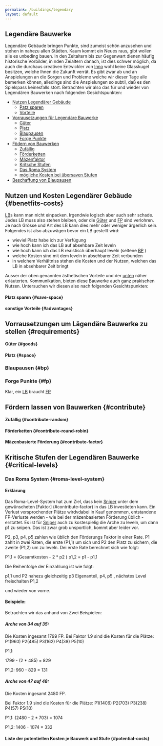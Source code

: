 ```yaml
---
permalink: /buildings/legendary
layout: default
--- 
```


## Legendäre  Bauwerke

Legendäre Gebäude bringen Punkte, sind zumeist schön anzusehen und stehen in nahezu allen Städten.
Kaum kommt ein Neues raus, gibt wollen alle es unbeding bauen.
In den Zeitaltern bis zur Gegenwart dienen häufig historische Vorbilder, in nden Zeialtern danach, ist dies schwer möglich, da auch die durchaus creativen Entwickler von [Inno](https://www.innogames.com/de/) 
wohl keine Glasskugel besitzen, welche Ihnen die Zukunft verrät.
Es gibt zwar ab und an Anspielungen an die Sorgen und Probleme welche wir dieser Tage alle bemerken können, alledings sind die Anspielungen so subtil, daß es den Spielspass keinesfalls stört.
Betrachten wir also das für und wieder von Legendären Bauwerken nach folgenden Gesichtspunkten: 

* [Nutzen Legendärer Gebäude](#benetfits-costs)
    * [Patz sparen](#save-space)
    * [Vorteile](#advantages)
* [Vorrausetzungen für Legendäre Bauwerke](#requirements) 
    * [Güter](#goods) 
    * [Platz](#space) 
    * [Blaupausen](#bp)
    * [Forge Punkte](#fp) 
* [Födern von Bauwerken](#contribute) 
    * [Zufällig](#contribute-random)  
    * [Förderketten](#contribute-round-robin)
    * [Mäzenfaktor](#contribute-factor)
    * [Kritsche Stufen](#critical-levels)
    * [Das Roma System](#roma-level-system)
    * [mögliche Kosten bei übersaven Stufen](#potential-costs)
* [Beschaffung von Blaupausen](#bp) 

## Nutzen und Kosten Legendärer Gebäude {#benetfits-costs}

[LB](/abbreviation#lb)s kann man nicht einpacken. Irgendwie logisch aber auch sehr schade.
Jedes LB muss also stehen bleiben, oder die [Güter](#goods) und [FP](/abbreviation#fp) sind verlohren.
Je nach Grösse und Art des LB kann dies mehr oder weniger ärgerlich sein.
Folgendes ist also abzuwägen bevor ein LB gestellt wird:

- wieviel Platz habe ich zur Verfügung
- wie hoch kann ich das LB auf absehbare Zeit leveln
- wie hoch kann ich das LB reaistisch überhaupt leveln (seltene [BP](/abbreviation#bp) ) 
- welche Kosten sind mit dem leveln in absehbarer Zeit verbunden
- in welchem Verhältniss stehen die Kosten und der Nutzen, welchen das LB in absehbarer Zeit bringt 

Ausser der oben genannten ästhetischen Vorteile und der [unten](#contribute) näher erläuterten. 
Kommunikation, bieten diese Bauwerke auch ganz prakischen Nutzen.
Untersuchen wir diesen also nach folgenden Gesichtspunkten:

#### Platz sparen {#save-space}




#### sonstige Vorteile {#advantages} 


## Vorrausetzungen um Lägendäre Bauwerke zu stellen {#requirements}



#### Güter {#goods}



#### Platz {#space} 

 


###  Blaupausen {#bp}


### Forge Punkte {#fp}

Klar, ein [LB](/abbreviation#lb) braucht [FP](/abbreviation#fp)


    
## Fördern lassen von Bauwerken {#contribute}




    




#### Zufällig {#contribute-random}



#### Förderketten {#contribute-round-robin}



#### Mäzenbasierte Förderung {#contribute-factor} 


## Kritische Stufen der Legendären Bauwerke {#critical-levels}

 

### Das Roma System {#roma-level-system} 

#### Erklärung 

Das Roma-Level-System hat zum Ziel, dass kein [Sniper](#sniper) unter dem gewünscheten [Faktor] (#contribute-factor) 
in das LB investieten kann. Ein Verlust versprochender Plätze wirdvdabei in Kauf genommen, entstandene FP-Verluste werden - wie bei der mäzenbasierten Förderung üblich - erstattet.
Es ist für [Sniper](#sniper) auch zu kostespielig die Arche zu leveln, um dann p1 zu snipen. Das ist zwar grob unsportlich, kommt aber leider vor. 

P2, p3, p4, p5 zahlen wie üblich den Förderungs Faktor in einer Rate. 
P1 zahlt in zwei Raten, die erste (P1,1) um sich und P2 den Platz zu sichern, die zweite (P1,2) um zu leveln.
Dei erste Rate berechnet sich wie folgt:

P1,1  =  (Gesamtkosten - 2 * p2 )
p1,2 = p1 - p1,1 

Die Reihenfolge der Einzahlung ist wie folgt:

 p1,1 und P2 nahezu gleichzeitig
 p3 
 Eigenanteil, p4, p5 , nächstes Level freischalten
 P1,2 
 
 und wieder von vorne. 
 
#### Beispiele: 

Betrachten wir das anhand von Zwei Beispielen:


##### Arche von  34 auf 35:

Die Kosten ingesamt 1799 FP. 
Bei Faktor 1.9 sind die Kosten für die Plätze:  P1(960) P2(485) P3(162) P4(38) P5(10)

P1,1:

1799 - (2 * 485) = 829

P1,2:
960  - 829 = 131

##### Arche von 47 auf 48:

Die Kosten ingesamt  2480 FP.

Bei Faktor 1.9 sind die Kosten für die Plätze: P1(1406) P2(703) P3(238) P4(57) P5(10)

P1,1:
(2480 - 2 * 703) = 1074

P1,2:
1406 - 1074 = 332


#### Liste der potentiellen Kosten je Bauwerk und Stufe {#potential-costs}


